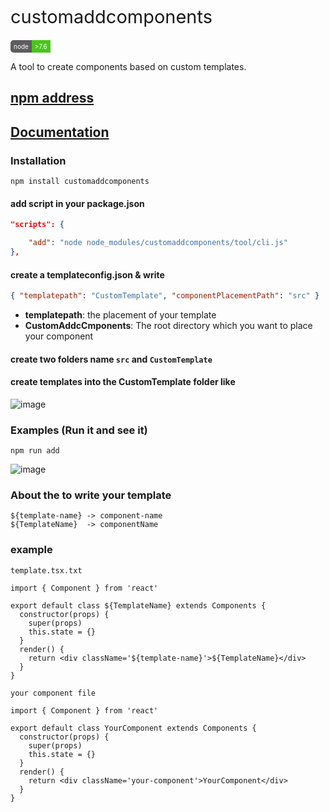 <div style="margin: 20px 0;font-size:29px;">customaddcomponents</div>

<div style="background:#fff;border-radius:5px;width:73px;overflow:hidden;height:20px;font-size:10px;line-height:20px;">
    <div style="display:inline-block;background:#5d5d5d;color:#fff;float:left;padding:0 5px;">node</div>
    <div style="display:inline-block;background:#4ac41e;padding:0 5px;color:#fff;">>7.6</div>
</div>

A tool to create components based on custom templates.

## [npm address](https://www.npmjs.com/package/customaddcomponents)

## [Documentation](#documentation)

<a name="documentation"></a>

### Installation

<a name="installation"></a>

```shell
npm install customaddcomponents
```

#### add script in your package.json

```json
"scripts": {

    "add": "node node_modules/customaddcomponents/tool/cli.js"
},
```

#### create a templateconfig.json & write

```json
{ "templatepath": "CustomTemplate", "componentPlacementPath": "src" }
```

- **templatepath**: the placement of your template
- **CustomAddcCmponents**: The root directory which you want to place your component
  <a name="examples"></a>

#### create two folders name `src` and `CustomTemplate`

#### create templates into the CustomTemplate folder like

![image](https://wx-static.yidejia.com/gDAcwF4KcWJfvH8WszFbzGz7spJPmz1yQnliJizE:foowUQgADv1gm7X3jtA3SPRONVE=:eyJzY29wZSI6Ind4LW1hcmtldGluZy1tYW5hZ2VyIiwiZGVhZGxpbmUiOjE1MzEzNjM5MTh9.png)

### Examples (Run it and see it)

```shell
npm run add
```

![image](https://wx-static.yidejia.com/gDAcwF4KcWJfvH8WszFbzGz7spJPmz1yQnliJizE:Vzvc_ttpApBxmDlg5qZWpqh-ICY=:eyJzY29wZSI6Ind4LW1hcmtldGluZy1tYW5hZ2VyIiwiZGVhZGxpbmUiOjE1MzEzNjQ4MzV9.png)

### About the to write your template

```
${template-name} -> component-name
${TemplateName}  -> componentName
```

### example

`template.tsx.txt`

```
import { Component } from 'react'

export default class ${TemplateName} extends Components {
  constructor(props) {
    super(props)
    this.state = {}
  }
  render() {
    return <div className='${template-name}'>${TemplateName}</div>
  }
}
```

`your component file`

```
import { Component } from 'react'

export default class YourComponent extends Components {
  constructor(props) {
    super(props)
    this.state = {}
  }
  render() {
    return <div className='your-component'>YourComponent</div>
  }
}
```
